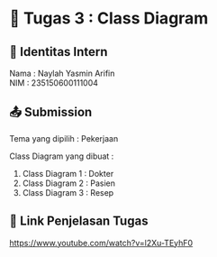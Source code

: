 # 📁 Tugas 3 : Class Diagram

## 👤 Identitas Intern
Nama : Naylah Yasmin Arifin            
NIM  : 235150600111004

## 📤 Submission

Tema yang dipilih : Pekerjaan

Class Diagram yang dibuat : 
1. Class Diagram 1 : Dokter
2. Class Diagram 2 : Pasien
3. Class Diagram 3 : Resep

## 🔗 Link Penjelasan Tugas
https://www.youtube.com/watch?v=l2Xu-TEyhF0

